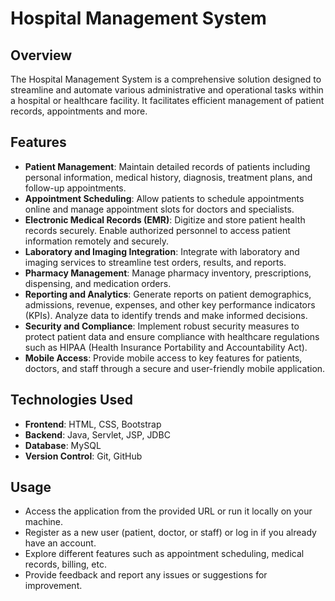 # Hospital Management System

## Overview
The Hospital Management System is a comprehensive solution designed to streamline and automate various administrative and operational tasks within a hospital or healthcare facility. It facilitates efficient management of patient records, appointments and more.

## Features
- **Patient Management**: Maintain detailed records of patients including personal information, medical history, diagnosis, treatment plans, and follow-up appointments.
- **Appointment Scheduling**: Allow patients to schedule appointments online and manage appointment slots for doctors and specialists.
- **Electronic Medical Records (EMR)**: Digitize and store patient health records securely. Enable authorized personnel to access patient information remotely and securely.
- **Laboratory and Imaging Integration**: Integrate with laboratory and imaging services to streamline test orders, results, and reports.
- **Pharmacy Management**: Manage pharmacy inventory, prescriptions, dispensing, and medication orders.
- **Reporting and Analytics**: Generate reports on patient demographics, admissions, revenue, expenses, and other key performance indicators (KPIs). Analyze data to identify trends and make informed decisions.
- **Security and Compliance**: Implement robust security measures to protect patient data and ensure compliance with healthcare regulations such as HIPAA (Health Insurance Portability and Accountability Act).
- **Mobile Access**: Provide mobile access to key features for patients, doctors, and staff through a secure and user-friendly mobile application.

## Technologies Used
- **Frontend**: HTML, CSS, Bootstrap 
- **Backend**: Java, Servlet, JSP, JDBC
- **Database**: MySQL
- **Version Control**: Git, GitHub

## Usage
- Access the application from the provided URL or run it locally on your machine.
- Register as a new user (patient, doctor, or staff) or log in if you already have an account.
- Explore different features such as appointment scheduling, medical records, billing, etc.
- Provide feedback and report any issues or suggestions for improvement.


